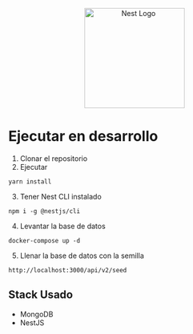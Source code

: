 <p align="center">
  <a href="http://nestjs.com/" target="blank"><img src="https://nestjs.com/img/logo-small.svg" width="200" alt="Nest Logo" /></a>
</p>

# Ejecutar en desarrollo

  1. Clonar el repositorio
  2. Ejecutar

   ```
   yarn install
   ```
  3. Tener Nest CLI instalado
   ```
   npm i -g @nestjs/cli
   ```
  4. Levantar la base de datos 
   ```
   docker-compose up -d
   ```
  5. Llenar la base de datos con la semilla
   ```
   http://localhost:3000/api/v2/seed
   ```
   ## Stack Usado
   * MongoDB
   * NestJS